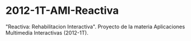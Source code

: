 2012-1T-AMI-Reactiva
====================

"Reactiva: Rehabilitacion Interactiva". Proyecto de la materia Aplicaciones Multimedia Interactivas (2012-1T).